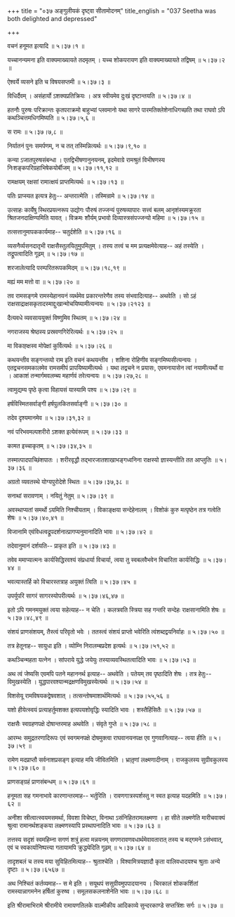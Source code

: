 +++
title = "०३७ अङ्गुलीयकं दृष्ट्वा सीतामोदनम्"
title_english = "037 Seetha was both delighted and depressed"

+++


वचनं हनूमत इत्यादि  ॥  ५।३७।१  ॥   

  

यच्चानन्यमना इति वाक्यमाख्यायते तदमृतम् । यच्च शोकपरायण इति
वाक्यमाख्यायते तद्विषम्  ॥  ५।३७।२  ॥   

  

ऐश्वर्ये व्यसने इति च विषयसप्तमी  ॥  ५।३७।३  ॥   

  

विधिर्दैवम् । असंहार्यो ऽशक्यप्रतिक्रियः । अत्र स्वीयमेव दुःखं
दृष्टान्तयति  ॥  ५।३७।४  ॥   

  

हतनौः पुरुषः परिक्रान्तः कृतपराक्रमो बाहुभ्यां प्लवमानो यथा सागरे
पारमतिक्लेशेनाधिगच्छति तथा राघवो ऽपि कथञ्चित्तमधिगमिष्यति  ॥  ५।३७।५,६
 ॥   

  

स रामः  ॥  ५।३७।७,८  ॥   

  

निर्यातनं पुनः समर्पणम्, न च तत् तस्मिन्नित्यर्थः  ॥  ५।३७।९,१०  ॥   

  

कन्या ऽजातपुरुषसंबन्धा । एतद्विभीषणानुनयनम्, इदमेवाग्रे रामश्रुतं
विभीषणस्य निःशङ्कपरिग्रहाभिषेकयोर्बीजम्  ॥  ५।३७।११,१२  ॥   

  

रामक्षयम् रक्षसां रामात्क्षयं प्राप्तमित्यर्थः  ॥  ५।३७।१३  ॥   

  

पतिः प्राप्स्यत इत्यत्र हेतुः-- अन्तरात्मेति । तस्मिन्रामे  ॥  ५।३७।१४
 ॥   

  

उत्साहः कार्येषु स्थिरप्रयत्नरूप उद्योगः पौरुषं तज्जन्यं पुरुषव्यापारः
सत्त्वं बलम् आनृशंस्यमक्रूरता श्रितजनदाक्षिण्यमिति यावत् । विक्रमः
शौर्यम् प्रभावो दिव्यास्त्रसंपज्जन्यो महिमा  ॥  ५।३७।१५  ॥   

  

तत्सत्तानुमापककार्यमाह-- चतुर्दशेति  ॥  ५।३७।१६  ॥   

  

व्यसनैर्व्यसनदातृभी राक्षसैस्तुलयितुमुपमितुम् । तस्य तत्त्वं च मम
प्रत्यक्षमेवेत्याह-- अहं तस्येति । तद्रूपत्वादिति गूढम्  ॥  ५।३७।१७  ॥   

  

शरजालेत्यादि परम्परितरूपकमिदम्  ॥  ५।३७।१८,१९  ॥   

  

मह्यं मम मत्तो वा  ॥  ५।३७।२०  ॥   

  

तव रामसङ्गमे रामस्येहानयनं व्यर्थमेव प्रकारन्तरेणैव तस्य संभवादित्याह--
अथवेति । सो ऽहं राक्षसाद्राक्षसकृतादस्माद्दुःखान्मोचयिष्यामीत्यन्वयः  ॥ 
५।३७।२१२३ ॥   

  

दैत्यवधे व्यवसाययुक्तं विष्णुमिव स्थितम्  ॥  ५।३७।२४  ॥   

  

नगराजस्य श्रेष्ठस्य प्रस्रवणगिरेरित्यर्थः  ॥  ५।३७।२५  ॥   

  

मा विकाह्क्षस्व मोपेक्षां कुर्वित्यर्थः  ॥  ५।३७।२६  ॥   

  

कथयन्तीव सङ्गन्तव्यो राम इति वचनं कथयन्तीव । शशिना रोहिणीव
सङ्गमिष्यसीत्यन्वयः । एतद्वचनसमकालमेव रामसमीपं प्रापयिष्यामीत्यर्थः ।
यथा तद्वचने न प्रयासः, एवमनायासेन त्वां नयामीत्यर्थो वा । आकाशं
तन्मार्गमवलम्ब्य महार्णवं तरेत्यन्वयः  ॥  ५।३७।२७,२८  ॥   

  

त्वामुद्यम्य पृष्ठे कृत्वा विहायसं यास्यामि पश्य  ॥  ५।३७।२९  ॥   

  

हर्षविस्मितसर्वाङ्गी हर्षपुलकितसर्वाङ्गी  ॥  ५।३७।३०  ॥   

  

तदेव दृश्यमानमेव  ॥  ५।३७।३१,३२  ॥   

  

नवं परिभवमल्पशरीरो ऽशक्त इत्येवंरूपम्  ॥  ५।३७।३३  ॥   

  

कामत इच्चाकृतम्  ॥  ५।३७।३४,३५  ॥   

  

तस्मात्पादपाच्छिंशपातः । शरीरवृद्धौ तद्भारजातशाखाभङ्गध्वनिना राक्षस्यो
ज्ञास्यन्तीति तत आप्लुतिः  ॥  ५।३७।३६  ॥   

  

अग्रतो व्यवतस्थे योग्यपुरोदेशे स्थितः  ॥  ५।३७।३७,३८  ॥   

  

सनाथां सरावणाम् । नयितुं नेतुम्  ॥  ५।३७।३९  ॥   

  

अवस्थाप्यतां समर्थो ऽयमिति निश्चीयताम् । विकाङ्क्षया सन्देहेनालम् ।
विशोकं कुरु मत्पृष्ठेन तत्र गत्वेति शेषः  ॥  ५।३७।४०,४१  ॥   

  

विजानामि एवंविधत्वद्रूपदर्शनात्प्रागप्यनुमानादिति भावः  ॥  ५।३७।४२  ॥   

  

तदेवानुमानं दर्शयति-- प्राकृत इति  ॥  ५।३७।४३  ॥   

  

तवेव ममाप्यात्मनः कार्यसिद्धिरवश्यं संप्रधार्या विचार्या, त्वया तु
स्वबलवैभवेन विचारिता कार्यसिद्धिः  ॥  ५।३७।४४  ॥   

  

भवत्यास्तर्हि को विचारस्तत्राह अयुक्तं त्विति  ॥  ५।३७।४५  ॥   

  

उपर्युपरि सागरं सागरस्योपरीत्यर्थः  ॥  ५।३७।४६,४७  ॥   

  

इतो ऽपि गमनमयुक्तं त्वया सहेत्याह-- न चेति । कलत्रवति स्त्रिया सह गन्तरि
सन्देहः राक्षसानामिति शेषः  ॥  ५।३७।४८,४९  ॥   

  

संशयं प्राणसंशयम्, तैस्त्वं परिवृतो भवेः । ततस्त्वं संशयं प्राप्तो
भवेरिति त्वंशब्दद्वयनिर्वाहः  ॥  ५।३७।५०  ॥   

  

तत्र हेतूनाह-- सायुधा इति । व्योम्नि निरालम्बप्रदेश इत्यर्थः  ॥ 
५।३७।५१,५२ ॥   

  

कथञ्चिन्महता यत्नेन । सांपराये युद्धे जयेयुः तस्याव्यवस्थितत्वादिति भावः
 ॥  ५।३७।५३  ॥   

  

अथ त्वं जेष्यसि एवमपि पतने महाननर्थ इत्याह-- अथवेति । पतेयम् तव
पृष्ठादिति शेषः । तत्र हेतुः-- विमुखस्येति ।
युद्धपारवश्यान्मद्रक्षणविमुखस्येत्यर्थः  ॥  ५।३७।५४  ॥   

  

विशसेयू रामविषयकद्वेषवशात् । तत्सन्तोषमाशार्थमित्यर्थः  ॥  ५।३७।५५,५६
 ॥   

  

यशो हीयेत्स्वयं प्रत्याहर्तुमशक्त इत्यपयशोवृद्धिः स्यादिति भावः ।
शस्तैहिंसितैः  ॥  ५।३७।५७  ॥   

  

राक्षसैः स्वग्रहणपक्षे दोषान्तरमाह अथवेति । संवृते गुप्ते  ॥  ५।३७।५८
 ॥   

  

आरम्भः समुद्रतरणादिरूपः एवं स्वगमनपक्षे दोषमुक्त्वा राघवानयनपक्ष एव
गुणवानित्याह-- त्वया हीति  ॥  ५।३७।५९  ॥   

  

रामेण मदप्राप्तौ सर्वनाशप्रसङ्ग इत्याह मयि जीवितमिति । भ्रातृ़णां
लक्ष्मणादीनाम् । राजकुलस्य सुग्रीवकुलस्य  ॥  ५।३७।६०  ॥   

  

प्राणसङ्ग्रहं प्राणसंबन्धम्  ॥  ५।३७।६१  ॥   

  

हनूमता सह गमनाभावे कारणान्तरमाह-- भर्तुरिति । रावणगात्रस्पर्शस्तु न स्वत
इत्याह यदहमिति  ॥  ५।३७।६२  ॥   

  

अनीशा स्रीत्वात्स्वयमसमर्था, विवशा विचेष्टा, विनाथा ऽसंनिहितरामलक्ष्मणा
। हा सीते लक्ष्मणेति मारीचवाक्यं श्रुत्वा रामानर्थशङ्कया लक्ष्मणस्यापि
प्रस्थापनादिति भावः  ॥  ५।३७।६३  ॥   

  

तत्तस्य सदृशं स्वमहिम्ना सगणं शत्रुं हत्वा मन्नयनम्
सगणरावणवधार्थमेवावतारात् तस्य च मद्गमने ऽसंभवात्, एवं च
स्वकार्यानिष्पत्त्या गतायामपि क्रुद्ध्येदिति गूढम्  ॥  ५।३७।६४  ॥   

  

तादृशबलं च तस्य मया सुविहितमित्याह-- श्रुताश्चेति । विश्वामित्रयज्ञादौ
कृता वालिवधादयश्च श्रुताः अन्ये दृष्टाः  ॥  ५।३७।६५६७  ॥   

  

अथ निश्चितं कर्तव्यमाह-- स मे इति । सयूथपं ससुग्रीवमुपपादयानय । चिरकालं
शोककर्शितां रामस्यान्नागमनेन हर्षितां कुरुष्व । समूलसकलनाशेनेति भावः  ॥ 
५।३७।६८  ॥   

  

इति श्रीरामाभिरामे श्रीरामीये रामायणतिलके वाल्मीकीय आदिकाव्ये
सुन्दरकाण्डे सप्तत्रिंशः सर्गः  ॥  ५।३७  ॥   

  


